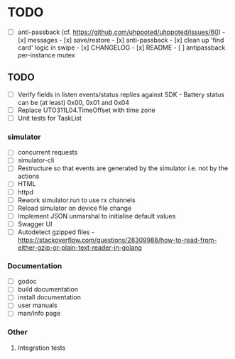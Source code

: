 # TODO

- [ ] anti-passback (cf. https://github.com/uhppoted/uhppoted/issues/60)
      - [x] messages
      - [x] save/restore
      - [x] anti-passback
      - [x] clean up 'find card' logic in swipe
      - [x] CHANGELOG
      - [x] README
      - [ ] antipassback per-instance mutex

## TODO

- [ ] Verify fields in listen events/status replies against SDK
      - Battery status can be (at least) 0x00, 0x01 and 0x04
- [ ] Replace UTO311L04.TimeOffset with time zone
- [ ] Unit tests for TaskList

### simulator
- [ ] concurrent requests
- [ ] simulator-cli
- [ ] Restructure so that events are generated by the simulator i.e. not by the actions
- [ ] HTML
- [ ] httpd
- [ ] Rework simulator.run to use rx channels
- [ ] Reload simulator on device file change
- [ ] Implement JSON unmarshal to initialise default values
- [ ] Swagger UI
- [ ] Autodetect gzipped files 
      - https://stackoverflow.com/questions/28309988/how-to-read-from-either-gzip-or-plain-text-reader-in-golang

### Documentation

- [ ] godoc
- [ ] build documentation
- [ ] install documentation
- [ ] user manuals
- [ ] man/info page

### Other

1.  Integration tests

